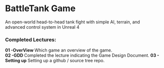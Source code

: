 #  BattleTank Game
An open-world head-to-head tank fight with simple AI, terrain, and advanced control system in Unreal 4

### Completed Lectures:
<b> 01 -OverView </b> Which game an overview of the game.  
<b> 02 -GDD </b> Completed the lecture indicating the Game Design Document.  <b>03 - Setting up</b> Setting up a github / source tree repo.  
